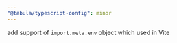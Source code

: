 ```yaml
---
"@tabula/typescript-config": minor
---
```


add support of `import.meta.env` object which used in Vite
